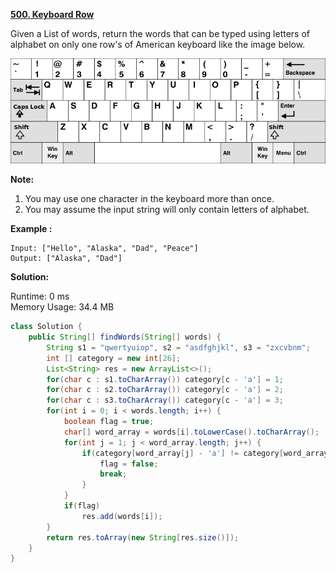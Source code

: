 **[500. Keyboard Row](https://leetcode.com/problems/keyboard-row/)**

Given a List of words, return the words that can be typed using letters of alphabet on only one row's of American keyboard like the image below.

 ![keyboard](./png/keyboard.png)

**Note:**
1. You may use one character in the keyboard more than once.
2. You may assume the input string will only contain letters of alphabet.


**Example :**

```
Input: ["Hello", "Alaska", "Dad", "Peace"]
Output: ["Alaska", "Dad"]
```

**Solution:**

Runtime: 0 ms <br/>
Memory Usage: 34.4 MB

```java
class Solution {
    public String[] findWords(String[] words) {
        String s1 = "qwertyuiop", s2 = "asdfghjkl", s3 = "zxcvbnm";
        int [] category = new int[26];
        List<String> res = new ArrayList<>();
        for(char c : s1.toCharArray()) category[c - 'a'] = 1;
        for(char c : s2.toCharArray()) category[c - 'a'] = 2;
        for(char c : s3.toCharArray()) category[c - 'a'] = 3;
        for(int i = 0; i < words.length; i++) {
            boolean flag = true;
            char[] word_array = words[i].toLowerCase().toCharArray();           
            for(int j = 1; j < word_array.length; j++) {
                if(category[word_array[j] - 'a'] != category[word_array[0] - 'a']) {
                    flag = false;
                    break;
                }
            }
            if(flag)
                res.add(words[i]);
        }
        return res.toArray(new String[res.size()]);
    }
}
```